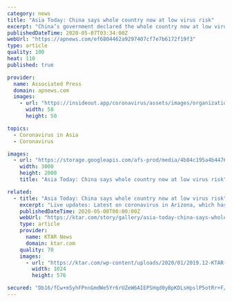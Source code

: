 ```yaml
---
category: news
title: "Asia Today: China says whole country now at low virus risk"
excerpt: "China’s government declared the whole country now at low virus risk Thursday as its new cases fall to near zero and no new deaths have been reported from COVID-19 in more than"
publishedDateTime: 2020-05-07T03:34:00Z
webUrl: "https://apnews.com/ef6804462a9297407cf7e7b6172f19f3"
type: article
quality: 100
heat: 110
published: true

provider:
  name: Associated Press
  domain: apnews.com
  images:
    - url: "https://insideout.app/coronavirus/assets/images/organizations/apnews.com-50x50.jpg"
      width: 50
      height: 50

topics:
  - Coronavirus in Asia
  - Coronavirus

images:
  - url: "https://storage.googleapis.com/afs-prod/media/4b84c195a4b4476c8b7040e0d34acb16/3000.jpeg"
    width: 3000
    height: 2000
    title: "Asia Today: China says whole country now at low virus risk"

related:
  - title: "Asia Today: China says whole country now at low virus risk"
    excerpt: "Live updates: Latest on coronavirus in Arizona, which has 9,945 cases KTAR.com Arizona reports 24 more coronavirus deaths, 238 additional cases KTAR.com"
    publishedDateTime: 2020-05-08T00:00:00Z
    webUrl: "https://ktar.com/story/gallery/asia-today-china-says-whole-country-now-at-low-virus-risk/"
    type: article
    provider:
      name: KTAR News
      domain: ktar.com
    quality: 70
    images:
      - url: "https://ktar.com/wp-content/uploads/2020/01/2019.12-KTAR-Listen-Live-Twitter_Facebook-Image.jpg"
        width: 1024
        height: 576

secured: "Db16/fCw+m5yhFPnnGmdWe5Yr6rUZeW6AIEPSHqd0yBpKDLsHpslP5otRr+F/VmjP4ael9KQ4AbY8gNu9/b5EQPs6v7gXovsc9iJAXPOwiza29IPjmqyy9FCSxPDPf+DMMfJ321K/6Ff4pOoEuGRKlqJD3RY0Ykp44k8044nvPJvb+wftKVhR0LZb2KtaerVQASIUjxdg70vDnhTFkxThodwYEyOXKnD8gpWHMAem2cbTyUeev9GLl4R8tG0uZIE4zvCj2V1hxzGDcltHX8r75sYzkB2/onz0/lKIz2De/YAWpjq2iD/Va3Mwd9xPtpg;F9A5Dfhtnu69GBz1hbApkw=="
---
```


